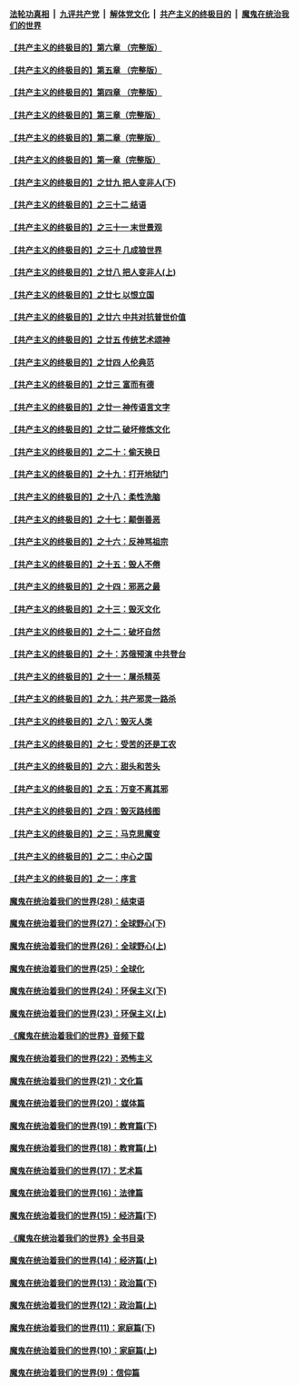 ####  [法轮功真相](../../../../basic/blob/master/README.md?t=05110102) &nbsp;|&nbsp; [九评共产党](../../../../9ping.md/blob/master/README.md?t=05110102) &nbsp;|&nbsp; [解体党文化](../../../../jtdwh.md/blob/master/README.md?t=05110102)  &nbsp;|&nbsp; [共产主义的终极目的](../../../../gczydzjmd.md/blob/master/README.md?t=05110102) &nbsp;|&nbsp; [魔鬼在统治我们的世界](../../../../mgztzwmdsj.md/blob/master/README.md?t=05110102) 

#### [【共产主义的终极目的】第六章 （完整版）](../pages/nsc422/n11428913.md?t=05110102) 

#### [【共产主义的终极目的】第五章 （完整版）](../pages/nsc422/n11428912.md?t=05110102) 

#### [【共产主义的终极目的】第四章 （完整版）](../pages/nsc422/n11428907.md?t=05110102) 

#### [【共产主义的终极目的】第三章（完整版）](../pages/nsc422/n11428848.md?t=05110102) 

#### [【共产主义的终极目的】第二章（完整版）](../pages/nsc422/n11428831.md?t=05110102) 

#### [【共产主义的终极目的】第一章（完整版）](../pages/nsc422/n11417651.md?t=05110102) 

#### [【共产主义的终极目的】之廿九 把人变非人(下)](../pages/nsc422/n11344140.md?t=05110102) 

#### [【共产主义的终极目的】之三十二 结语](../pages/nsc422/n11360535.md?t=05110102) 

#### [【共产主义的终极目的】之三十一 末世景观](../pages/nsc422/n11351129.md?t=05110102) 

#### [【共产主义的终极目的】之三十 几成狼世界](../pages/nsc422/n11348280.md?t=05110102) 

#### [【共产主义的终极目的】之廿八 把人变非人(上)](../pages/nsc422/n11340492.md?t=05110102) 

#### [【共产主义的终极目的】之廿七 以恨立国](../pages/nsc422/n11336944.md?t=05110102) 

#### [【共产主义的终极目的】之廿六 中共对抗普世价值](../pages/nsc422/n11324785.md?t=05110102) 

#### [【共产主义的终极目的】之廿五 传统艺术颂神](../pages/nsc422/n11296396.md?t=05110102) 

#### [【共产主义的终极目的】之廿四 人伦典范](../pages/nsc422/n11296397.md?t=05110102) 

#### [【共产主义的终极目的】之廿三 富而有德](../pages/nsc422/n11283598.md?t=05110102) 

#### [【共产主义的终极目的】之廿一 神传语言文字](../pages/nsc422/n11263265.md?t=05110102) 

#### [【共产主义的终极目的】之廿二 破坏修炼文化](../pages/nsc422/n11245728.md?t=05110102) 

#### [【共产主义的终极目的】之二十：偷天换日](../pages/nsc422/n11238846.md?t=05110102) 

#### [【共产主义的终极目的】之十九：打开地狱门](../pages/nsc422/n11206376.md?t=05110102) 

#### [【共产主义的终极目的】之十八：柔性洗脑](../pages/nsc422/n11199994.md?t=05110102) 

#### [【共产主义的终极目的】之十七：颠倒善恶](../pages/nsc422/n11179782.md?t=05110102) 

#### [【共产主义的终极目的】之十六：反神骂祖宗](../pages/nsc422/n11166798.md?t=05110102) 

#### [【共产主义的终极目的】之十五：毁人不倦](../pages/nsc422/n11166792.md?t=05110102) 

#### [【共产主义的终极目的】之十四：邪恶之最](../pages/nsc422/n11150249.md?t=05110102) 

#### [【共产主义的终极目的】之十三：毁灭文化](../pages/nsc422/n11135227.md?t=05110102) 

#### [【共产主义的终极目的】之十二：破坏自然](../pages/nsc422/n11135214.md?t=05110102) 

#### [【共产主义的终极目的】之十：苏俄预演 中共登台](../pages/nsc422/n11118424.md?t=05110102) 

#### [【共产主义的终极目的】之十一：屠杀精英](../pages/nsc422/n11118442.md?t=05110102) 

#### [【共产主义的终极目的】之九：共产邪灵一路杀](../pages/nsc422/n11114139.md?t=05110102) 

#### [【共产主义的终极目的】之八：毁灭人类](../pages/nsc422/n11108503.md?t=05110102) 

#### [【共产主义的终极目的】之七：受苦的还是工农](../pages/nsc422/n11101809.md?t=05110102) 

#### [【共产主义的终极目的】之六：甜头和苦头](../pages/nsc422/n11096971.md?t=05110102) 

#### [【共产主义的终极目的】之五：万变不离其邪](../pages/nsc422/n11091285.md?t=05110102) 

#### [【共产主义的终极目的】之四：毁灭路线图](../pages/nsc422/n11086284.md?t=05110102) 

#### [【共产主义的终极目的】之三：马克思魔变](../pages/nsc422/n11061941.md?t=05110102) 

#### [【共产主义的终极目的】之二：中心之国](../pages/nsc422/n11047728.md?t=05110102) 

#### [【共产主义的终极目的】之一：序言](../pages/nsc422/n11086077.md?t=05110102) 

#### [魔鬼在统治着我们的世界(28)：结束语](../pages/nsc422/n10936246.md?t=05110102) 

#### [魔鬼在统治着我们的世界(27)：全球野心(下)](../pages/nsc422/n10928319.md?t=05110102) 

#### [魔鬼在统治着我们的世界(26)：全球野心(上)](../pages/nsc422/n10900318.md?t=05110102) 

#### [魔鬼在统治着我们的世界(25)：全球化](../pages/nsc422/n10788205.md?t=05110102) 

#### [魔鬼在统治着我们的世界(24)：环保主义(下)](../pages/nsc422/n10695307.md?t=05110102) 

#### [魔鬼在统治着我们的世界(23)：环保主义(上)](../pages/nsc422/n10688613.md?t=05110102) 

#### [《魔鬼在统治着我们的世界》音频下载](../pages/nsc422/n10635553.md?t=05110102) 

#### [魔鬼在统治着我们的世界(22)：恐怖主义](../pages/nsc422/n10614727.md?t=05110102) 

#### [魔鬼在统治着我们的世界(21)：文化篇](../pages/nsc422/n10597706.md?t=05110102) 

#### [魔鬼在统治着我们的世界(20)：媒体篇](../pages/nsc422/n10586579.md?t=05110102) 

#### [魔鬼在统治着我们的世界(19)：教育篇(下)](../pages/nsc422/n10564808.md?t=05110102) 

#### [魔鬼在统治着我们的世界(18)：教育篇(上)](../pages/nsc422/n10526970.md?t=05110102) 

#### [魔鬼在统治着我们的世界(17)：艺术篇](../pages/nsc422/n10499093.md?t=05110102) 

#### [魔鬼在统治着我们的世界(16)：法律篇](../pages/nsc422/n10485969.md?t=05110102) 

#### [魔鬼在统治着我们的世界(15)：经济篇(下)](../pages/nsc422/n10469975.md?t=05110102) 

#### [《魔鬼在统治着我们的世界》全书目录](../pages/nsc422/n10464261.md?t=05110102) 

#### [魔鬼在统治着我们的世界(14)：经济篇(上)](../pages/nsc422/n10457370.md?t=05110102) 

#### [魔鬼在统治着我们的世界(13)：政治篇(下)](../pages/nsc422/n10448270.md?t=05110102) 

#### [魔鬼在统治着我们的世界(12)：政治篇(上)](../pages/nsc422/n10444576.md?t=05110102) 

#### [魔鬼在统治着我们的世界(11)：家庭篇(下)](../pages/nsc422/n10440961.md?t=05110102) 

#### [魔鬼在统治着我们的世界(10)：家庭篇(上)](../pages/nsc422/n10435448.md?t=05110102) 

#### [魔鬼在统治着我们的世界(9)：信仰篇](../pages/nsc422/n10432159.md?t=05110102) 


